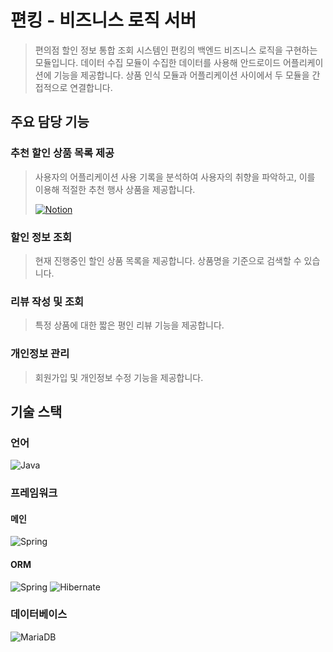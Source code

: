 # 편킹 - 비즈니스 로직 서버
> 편의점 할인 정보 통합 조회 시스템인 편킹의 백엔드 비즈니스 로직을 구현하는 모듈입니다. 
> 데이터 수집 모듈이 수집한 데이터를 사용해 안드로이드 어플리케이션에 기능을 제공합니다.
> 상품 인식 모듈과 어플리케이션 사이에서 두 모듈을 간접적으로 연결합니다.

## 주요 담당 기능
### 추천 할인 상품 목록 제공
> 사용자의 어플리케이션 사용 기록을 분석하여 사용자의 취향을 파악하고, 이를 이용해 적절한 추천 행사 상품을 제공합니다.
>
>[![Notion](https://img.shields.io/badge/추천알고리즘_설계기-%23000000.svg?style=for-the-badge&logo=notion&logoColor=white)](https://robinjoon.notion.site/81ea5ddd83f04e6eb81cdc16124c620f?pvs=4)
### 할인 정보 조회
> 현재 진행중인 할인 상품 목록을 제공합니다. 상품명을 기준으로 검색할 수 있습니다.
### 리뷰 작성 및 조회
> 특정 상품에 대한 짧은 평인 리뷰 기능을 제공합니다.
### 개인정보 관리
> 회원가입 및 개인정보 수정 기능을 제공합니다.
## 기술 스택
### 언어
![Java](https://img.shields.io/badge/java_11-%23ED8B00.svg?style=for-the-badge&logo=openjdk&logoColor=white)
### 프레임워크
#### 메인
![Spring](https://img.shields.io/badge/spring_boot_2.7.10-%236DB33F.svg?style=for-the-badge&logo=springboot&logoColor=white)
#### ORM
![Spring](https://img.shields.io/badge/spring_data_jpa-%236DB33F.svg?style=for-the-badge&logo=spring&logoColor=white)
![Hibernate](https://img.shields.io/badge/Hibernate-59666C?style=for-the-badge&logo=Hibernate&logoColor=white)
### 데이터베이스
![MariaDB](https://img.shields.io/badge/MariaDB_10-003545?style=for-the-badge&logo=mariadb&logoColor=white) 